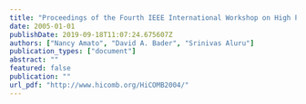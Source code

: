 ```yaml
---
title: "Proceedings of the Fourth IEEE International Workshop on High Performance Computational Biology (HiCOMB 2005), Denver, CO, April 2005"
date: 2005-01-01
publishDate: 2019-09-18T11:07:24.675607Z
authors: ["Nancy Amato", "David A. Bader", "Srinivas Aluru"]
publication_types: ["document"]
abstract: ""
featured: false
publication: ""
url_pdf: "http://www.hicomb.org/HiCOMB2004/"
---
```


